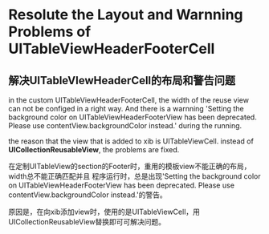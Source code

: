 Resolute the Layout and Warnning Problems of UITableViewHeaderFooterCell
================
解决UITableVIewHeaderCell的布局和警告问题
-----------------
in the custom UITableViewHeaderFooterCell, the width of the reuse view can not 
be configed in a right way. And there is a warnning 
'Setting the background color on UITableViewHeaderFooterView has been deprecated. Please use contentView.backgroundColor instead.'
during the running.


the reason that the view that is added to xib is UITableViewCell. instead of **UICollectionReusableView**, the problems are fixed.


在定制UITableView的section的Footer时，重用的模板view不能正确的布局，width总不能正确匹配并且
程序运行时，总是出现'Setting the background color on UITableViewHeaderFooterView has been deprecated. Please use contentView.backgroundColor instead.'的警告。


原因是，在向xib添加view时，使用的是UITableViewCell，用UICollectionReusableView替换即可可解决问题。
